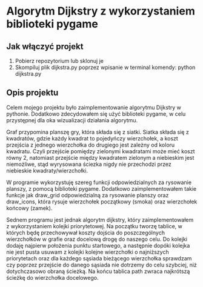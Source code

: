 # Algorytm Dijkstry z wykorzystaniem biblioteki pygame

## Jak włączyć projekt

1. Pobierz repozytorium lub sklonuj je
2. Skompiluj plik dijkstra.py poprzez wpisanie w terminal komendy: python dijkstra.py

## Opis projektu

Celem mojego projektu było zaimplementowanie algorytmu Dijkstry w pythonie. Dodatkowo zdecydowałem się użyć biblioteki pygame, w celu przystępnej dla oka wizualizacji działania algorytmu. 

Graf przypomina planszę gry, która składa się z siatki. Siatka składa się z kwadratów, gdzie każdy kwadrat to pojedyńczy wierzchołek, a koszt przejścia z jednego wierzchołka do drugiego jest zależny od koloru kwadratu. Czyli przejście pomiędzy zielonymi kwadratami może mieć koszt równy 2, natomiast przejście między kwadratem zielonym a niebieskim jest niemożliwe, stąd wyrysowana ściezka nigdy nie przechodzi przez niebieskie kwadraty/wierzchołki. 

W programie wykorzystuję szereg funkcji odpowiedzialnych za rysowanie planszy, z pomocą biblioteki pygame. Dodatkowo zaimplementowałem takie funkcje jak draw_grid odpowiedzialną za rysowanie planszy oraz draw_icons, która rysuje wierzchołek początkowy (smoka) oraz wierzchołek końcowy (zamek). 

Sednem programu jest jednak algorytm dijkstry, który zaimplementowałem z wykorzystaniem kolejki priorytetowej. Na początku tworzę tablice, w których będę przechowywał koszty dojścia do poszczególnych wierzchołków w grafie oraz docelową drogę do naszego celu. Do kolejki dodaję najpierw położenia punktu startowego, a następnie dopóki kolejka nie jest pusta usuwam z kolejki kolejne wierzchołki o najniższych priorytetach oraz dla każdego sąsiada bieżącego wierzchołka sprawdzam czy poprzez przejście do danego sąsiada nie dotrzemy do celu szybciej, niż dotychczasowo obraną ścieżką. Na końcu tablica path zwraca najkrótszą ścieżkę do wierzchołka docelowego.
